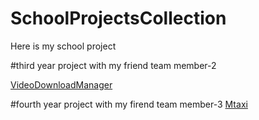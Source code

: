 # SchoolProjectsCollection
Here is my school project

#third year project with my friend
team member-2

<a href="https://github.com/Chitnanko/VideoDownladManager">VideoDownloadManager</a>
        
 #fourth year project with my firend
 team member-3
 <a href="https://github.com/Chitnanko/Mtaxi">Mtaxi</a>
 
